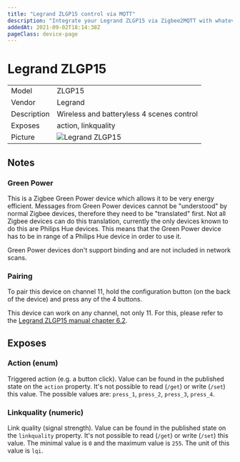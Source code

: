 ```yaml
---
title: "Legrand ZLGP15 control via MQTT"
description: "Integrate your Legrand ZLGP15 via Zigbee2MQTT with whatever smart home infrastructure you are using without the vendors bridge or gateway."
addedAt: 2021-09-02T18:14:38Z
pageClass: device-page
---
```


<!-- !!!! -->
<!-- ATTENTION: This file is auto-generated through docgen! -->
<!-- You can only edit the "Notes"-Section between the two comment lines "Notes BEGIN" and "Notes END". -->
<!-- Do not use h1 or h2 heading within "## Notes"-Section. -->
<!-- !!!! -->

# Legrand ZLGP15

|     |     |
|-----|-----|
| Model | ZLGP15  |
| Vendor  | Legrand  |
| Description | Wireless and batteryless 4 scenes control |
| Exposes | action, linkquality |
| Picture | ![Legrand ZLGP15](https://psi-4ward.github.io/zigbee2mqtt.io/images/devices/ZLGP15.jpg) |


<!-- Notes BEGIN: You can edit here. Add "## Notes" headline if not already present. -->
## Notes


### Green Power
This is a Zigbee Green Power device which allows it to be very energy efficient.
Messages from Green Power devices cannot be "understood" by normal Zigbee devices, therefore they need to be "translated" first.
Not all Zigbee devices can do this translation, currently the only devices known to do this are Philips Hue devices. This means that the Green Power device has to be in range of a Philips Hue device in order to use it.

Green Power devices don't support binding and are not included in network scans.

### Pairing
To pair this device on channel 11, hold the configuration button (on the back of the device) and press any of the 4 buttons.

This device can work on any channel, not only 11. For this, please refer to the [Legrand ZLGP15 manual chapter 6.2](https://www.admin.legrandoc.com/files/documents/S000113321EN-00.pdf).
<!-- Notes END: Do not edit below this line -->


## Exposes

### Action (enum)
Triggered action (e.g. a button click).
Value can be found in the published state on the `action` property.
It's not possible to read (`/get`) or write (`/set`) this value.
The possible values are: `press_1`, `press_2`, `press_3`, `press_4`.

### Linkquality (numeric)
Link quality (signal strength).
Value can be found in the published state on the `linkquality` property.
It's not possible to read (`/get`) or write (`/set`) this value.
The minimal value is `0` and the maximum value is `255`.
The unit of this value is `lqi`.

